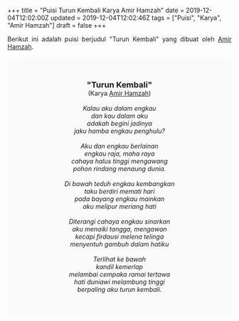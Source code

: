 +++
title = "Puisi Turun Kembali Karya Amir Hamzah"
date = 2019-12-04T12:02:00Z
updated = 2019-12-04T12:02:46Z
tags = ["Puisi", "Karya", "Amir Hamzah"]
draft = false
+++

<div dir="ltr" style="text-align: left;" trbidi="on"><div style="text-align: justify;">Berikut ini adalah puisi berjudul "Turun Kembali" yang dibuat oleh <a href="https://ensiklopedia.kemdikbud.go.id/sastra/artikel/Amir_Hamzah" target="_blank">Amir Hamzah</a>. </div><br /><div style="background: #FAFAFA; font-size: 14px; height: auto; margin: 0 auto; padding: 50px; text-align: center; width: auto;"><span style="font-size: 18px;"><b>"Turun Kembali"</b></span><br />(Karya <a href="https://www.sekata.web.id/tags/amir-hamzah" target="_blank">Amir Hamzah</a>) <br /><br /><i>Kalau aku dalam engkau<br />dan kau dalam aku<br />adakah begini jadinya<br />jaku hamba engkau penghulu?<br /><br />Aku dan engkau berlainan<br />engkau raja, maha raya<br />cahaya halus tinggi mengawang<br />pohon rindang menaung dunia.<br /><br />Di bawah teduh engkau kembangkan<br />taku berdiri memati hari<br />pada bayang engkau mainkan<br />aku melipur meriang hati<br /><br />Diterangi cahaya engkau sinarkan<br />aku menaiki tangga, mengawan<br />kecapi firdausi melena telinga<br />menyentuh gambuh dalam hatiku<br /><br />Terlihat ke bawah<br />kandil kemerlap<br />melambai cempaka ramai tertawa<br />hati duniawi melambung tinggi<br />berpaling aku turun kembali.</i> </div></div>

